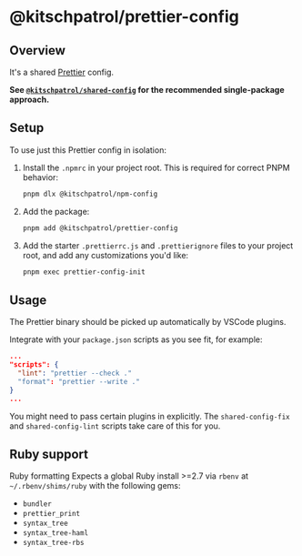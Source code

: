 # @kitschpatrol/prettier-config

## Overview

It's a shared [Prettier](https://prettier.io) config.

**See [`@kitschpatrol/shared-config`](https://www.npmjs.com/package/@kitschpatrol/shared-config) for the recommended single-package approach.**

## Setup

To use just this Prettier config in isolation:

1. Install the `.npmrc` in your project root. This is required for correct PNPM behavior:

   ```sh
   pnpm dlx @kitschpatrol/npm-config
   ```

2. Add the package:

   ```sh
   pnpm add @kitschpatrol/prettier-config
   ```

3. Add the starter `.prettierrc.js` and `.prettierignore` files to your project root, and add any customizations you'd like:

   ```sh
   pnpm exec prettier-config-init
   ```

## Usage

The Prettier binary should be picked up automatically by VSCode plugins.

Integrate with your `package.json` scripts as you see fit, for example:

```json
...
"scripts": {
  "lint": "prettier --check ."
  "format": "prettier --write ."
}
...
```

You might need to pass certain plugins in explicitly. The `shared-config-fix` and `shared-config-lint` scripts take care of this for you.

## Ruby support

Ruby formatting Expects a global Ruby install >=2.7 via `rbenv` at `~/.rbenv/shims/ruby` with the following gems:

- `bundler`
- `prettier_print`
- `syntax_tree`
- `syntax_tree-haml`
- `syntax_tree-rbs`
